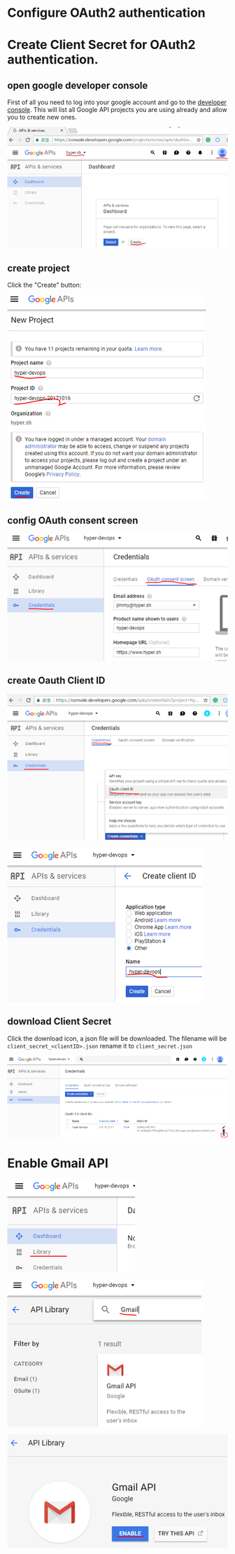 Configure OAuth2 authentication
========================================

# Create Client Secret for OAuth2 authentication.

## open google developer console

First of all you need to log into your google account and go to the [developer console](https://console.developers.google.com).
This will list all Google API projects you are using already and allow you to create new ones.

![](../image/config-oauth2/dashboard.PNG)


## create project

Click the "Create" button:

![](../image/config-oauth2/create-project.PNG)


## config OAuth consent screen

![](../image/config-oauth2/credentials-consent-screen.PNG)


## create Oauth Client ID

![](../image/config-oauth2/create-credentials.PNG)

![](../image/config-oauth2/credentials-create-client.PNG)

## download Client Secret

Click the download icon, a json file will be downloaded. The filename will be `client_secret_<clientID>.json`
rename it to `client_secret.json`

![](../image/config-oauth2/credentials-download-client_secret.PNG)


# Enable Gmail API

![](../image/config-oauth2/library.PNG)

![](../image/config-oauth2/library-gmail-api.PNG)

![](../image/config-oauth2/enable-gmail-api.PNG)
